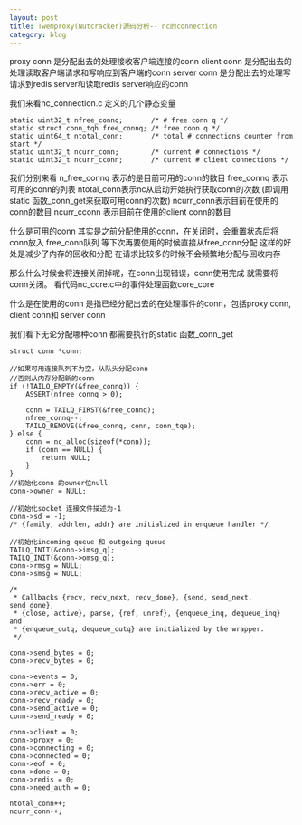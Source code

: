 ```yaml
---
layout: post
title: Twemproxy(Nutcracker)源码分析-- nc的connection
category: blog
---
```

   proxy conn 是分配出去的处理接收客户端连接的conn
   client conn 是分配出去的处理读取客户端请求和写响应到客户端的conn
   server conn 是分配出去的处理写请求到redis server和读取redis server响应的conn
   
   
我们来看nc_connection.c 定义的几个静态变量

	static uint32_t nfree_connq;       /* # free conn q */
	static struct conn_tqh free_connq; /* free conn q */
	static uint64_t ntotal_conn;       /* total # connections counter from start */
	static uint32_t ncurr_conn;        /* current # connections */
	static uint32_t ncurr_cconn;       /* current # client connections */


我们分别来看
   n_free_connq 表示的是目前可用的conn的数目
   free_connq 表示可用的conn的列表
   ntotal_conn表示nc从启动开始执行获取conn的次数 (即调用static 函数_conn_get来获取可用conn的次数)
   ncurr_conn表示目前在使用的conn的数目
   ncurr_cconn  表示目前在使用的client conn的数目
   
什么是可用的conn
   其实是之前分配使用的conn，在关闭时，会重置状态后将conn放入 free_conn队列
   等下次再要使用的时候直接从free_conn分配 这样的好处是减少了内存的回收和分配
   在请求比较多的时候不会频繁地分配与回收内存
   
   那么什么时候会将连接关闭掉呢，在conn出现错误，conn使用完成 就需要将conn关闭。
   看代码nc_core.c中的事件处理函数core_core
        
什么是在使用的conn
   是指已经分配出去的在处理事件的conn，包括proxy conn, client conn和 server conn
 
 
我们看下无论分配哪种conn 都需要执行的static 函数_conn_get
    
    struct conn *conn;

    //如果可用连接队列不为空，从队头分配conn
    //否则从内存分配新的conn
    if (!TAILQ_EMPTY(&free_connq)) {
        ASSERT(nfree_connq > 0);

        conn = TAILQ_FIRST(&free_connq);
        nfree_connq--;
        TAILQ_REMOVE(&free_connq, conn, conn_tqe);
    } else {
        conn = nc_alloc(sizeof(*conn));
        if (conn == NULL) {
            return NULL;
        }
    }
    //初始化conn 的owner位null
    conn->owner = NULL;

    //初始化socket 连接文件描述为-1
    conn->sd = -1;
    /* {family, addrlen, addr} are initialized in enqueue handler */

    //初始化incoming queue 和 outgoing queue
    TAILQ_INIT(&conn->imsg_q);
    TAILQ_INIT(&conn->omsg_q);
    conn->rmsg = NULL;
    conn->smsg = NULL;

    /*
     * Callbacks {recv, recv_next, recv_done}, {send, send_next, send_done},
     * {close, active}, parse, {ref, unref}, {enqueue_inq, dequeue_inq} and
     * {enqueue_outq, dequeue_outq} are initialized by the wrapper.
     */

    conn->send_bytes = 0;
    conn->recv_bytes = 0;

    conn->events = 0;
    conn->err = 0;
    conn->recv_active = 0;
    conn->recv_ready = 0;
    conn->send_active = 0;
    conn->send_ready = 0;

    conn->client = 0;
    conn->proxy = 0;
    conn->connecting = 0;
    conn->connected = 0;
    conn->eof = 0;
    conn->done = 0;
    conn->redis = 0;
    conn->need_auth = 0;

    ntotal_conn++;
    ncurr_conn++;


   